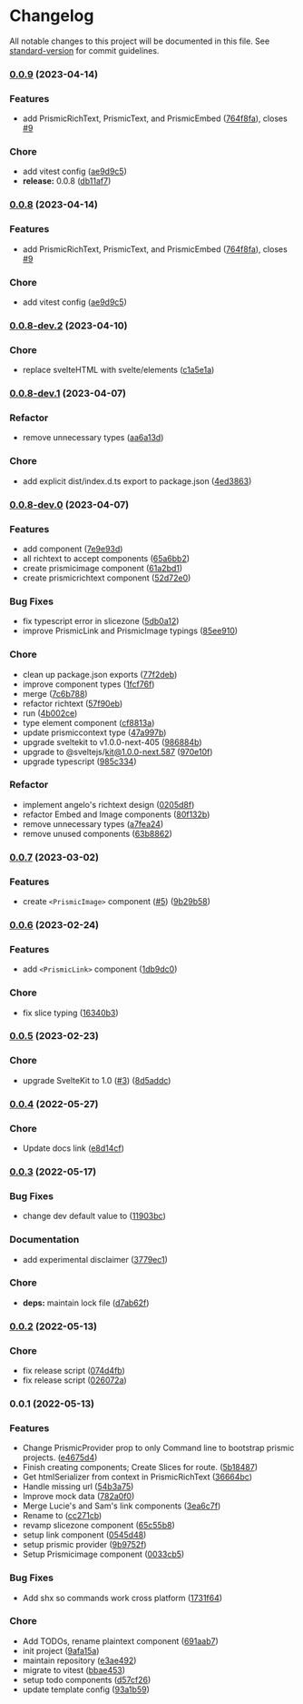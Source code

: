 # Changelog

All notable changes to this project will be documented in this file. See [standard-version](https://github.com/conventional-changelog/standard-version) for commit guidelines.

### [0.0.9](https://github.com/prismicio/prismic-svelte/compare/v0.0.7...v0.0.9) (2023-04-14)


### Features

* add PrismicRichText, PrismicText, and PrismicEmbed ([764f8fa](https://github.com/prismicio/prismic-svelte/commit/764f8fa65c52c367a3764f35f34b17c3b28a5bb6)), closes [#9](https://github.com/prismicio/prismic-svelte/issues/9)


### Chore

* add vitest config ([ae9d9c5](https://github.com/prismicio/prismic-svelte/commit/ae9d9c5e055496987fc1e4440ffecfca491d6add))
* **release:** 0.0.8 ([db11af7](https://github.com/prismicio/prismic-svelte/commit/db11af7633249ee02a79aa4078317a83b007e31b))

### [0.0.8](https://github.com/prismicio/prismic-svelte/compare/v0.0.7...v0.0.8) (2023-04-14)


### Features

* add PrismicRichText, PrismicText, and PrismicEmbed ([764f8fa](https://github.com/prismicio/prismic-svelte/commit/764f8fa65c52c367a3764f35f34b17c3b28a5bb6)), closes [#9](https://github.com/prismicio/prismic-svelte/issues/9)


### Chore

* add vitest config ([ae9d9c5](https://github.com/prismicio/prismic-svelte/commit/ae9d9c5e055496987fc1e4440ffecfca491d6add))

### [0.0.8-dev.2](https://github.com/prismicio/prismic-svelte/compare/v0.0.8-dev.1...v0.0.8-dev.2) (2023-04-10)


### Chore

* replace svelteHTML with svelte/elements ([c1a5e1a](https://github.com/prismicio/prismic-svelte/commit/c1a5e1a3f1b55d67398087a2ee21c33a16e8d510))

### [0.0.8-dev.1](https://github.com/prismicio/prismic-svelte/compare/v0.0.8-dev.0...v0.0.8-dev.1) (2023-04-07)


### Refactor

* remove unnecessary types ([aa6a13d](https://github.com/prismicio/prismic-svelte/commit/aa6a13d6f28152cb8013225639a25d92009dbb39))


### Chore

* add explicit dist/index.d.ts export to package.json ([4ed3863](https://github.com/prismicio/prismic-svelte/commit/4ed38639bd92c75886bfa304ec41e99c5bd69afc))

### [0.0.8-dev.0](https://github.com/prismicio/prismic-svelte/compare/v0.0.7...v0.0.8-dev.0) (2023-04-07)


### Features

* add  component ([7e9e93d](https://github.com/prismicio/prismic-svelte/commit/7e9e93dd69f9cfb2670bfd4e2a34e4b4ceedf487))
* all richtext to accept components ([65a6bb2](https://github.com/prismicio/prismic-svelte/commit/65a6bb21b2a823a031338a04b6658c046cc6c1e4))
* create prismicimage component ([61a2bd1](https://github.com/prismicio/prismic-svelte/commit/61a2bd124f3540f6d421c9e44e3b36fd5601f51d))
* create prismicrichtext component ([52d72e0](https://github.com/prismicio/prismic-svelte/commit/52d72e0340afd4b42510e405e5f6db0c9e90e761))


### Bug Fixes

* fix typescript error in slicezone ([5db0a12](https://github.com/prismicio/prismic-svelte/commit/5db0a12d7b9eecb6828160156a5293cd22a64dfe))
* improve PrismicLink and PrismicImage typings ([85ee910](https://github.com/prismicio/prismic-svelte/commit/85ee91059496ca352cf06e2dd56224d5074f1147))


### Chore

* clean up package.json exports ([77f2deb](https://github.com/prismicio/prismic-svelte/commit/77f2debb6ad43410c49aa9cfaa12865875b35ac8))
* improve component types ([1fcf76f](https://github.com/prismicio/prismic-svelte/commit/1fcf76f5b4fc92f934ee2c1a313c09f23d123ab5))
* merge ([7c6b788](https://github.com/prismicio/prismic-svelte/commit/7c6b788063fe41380d457f9bc151481e60566cd5))
* refactor richtext ([57f90eb](https://github.com/prismicio/prismic-svelte/commit/57f90eb54a59693bd0b2ff34d6787cdbca61c11d))
* run ([4b002ce](https://github.com/prismicio/prismic-svelte/commit/4b002ce66983002e49f6340bdb27378f7d7427a9))
* type element component ([cf8813a](https://github.com/prismicio/prismic-svelte/commit/cf8813a5354f353708d2712b29df7b6c9b62ee1a))
* update prismiccontext type ([47a997b](https://github.com/prismicio/prismic-svelte/commit/47a997b9b231c532f566ad689f91bf8a2530c734))
* upgrade sveltekit to v1.0.0-next-405 ([986884b](https://github.com/prismicio/prismic-svelte/commit/986884bb2c61899960e7f67d866d5523fca3ceca))
* upgrade to @sveltejs/kit@1.0.0-next.587 ([970e10f](https://github.com/prismicio/prismic-svelte/commit/970e10fb5c1eed7bc410d9cd006bf8e3669e0559))
* upgrade typescript ([985c334](https://github.com/prismicio/prismic-svelte/commit/985c33430dfb147f02198a8a1bb52ac62e96bb08))


### Refactor

* implement angelo's richtext design ([0205d8f](https://github.com/prismicio/prismic-svelte/commit/0205d8f455e03627a5c6e5e5012570efd735c96b))
* refactor Embed and Image components ([80f132b](https://github.com/prismicio/prismic-svelte/commit/80f132b5a6ced21da9a7fdbe481c041a58971430))
* remove unnecessary types ([a7fea24](https://github.com/prismicio/prismic-svelte/commit/a7fea2470cd399f3965f3f76b82cae4be5daf2b6))
* remove unused components ([63b8862](https://github.com/prismicio/prismic-svelte/commit/63b8862595f3234b7a2d51452a633102355a761f))

### [0.0.7](https://github.com/prismicio/prismic-svelte/compare/v0.0.6...v0.0.7) (2023-03-02)


### Features

* create `<PrismicImage>` component ([#5](https://github.com/prismicio/prismic-svelte/issues/5)) ([9b29b58](https://github.com/prismicio/prismic-svelte/commit/9b29b58d771ae0d6cf6960a28d35035c7fff23b0))

### [0.0.6](https://github.com/prismicio/prismic-svelte/compare/v0.0.5...v0.0.6) (2023-02-24)


### Features

* add `<PrismicLink>` component ([1db9dc0](https://github.com/prismicio/prismic-svelte/commit/1db9dc0cd6a24de87505b5e1486fe9458cb7be01))


### Chore

* fix slice typing ([16340b3](https://github.com/prismicio/prismic-svelte/commit/16340b320396f69127e89d26dae498baff8fa299))

### [0.0.5](https://github.com/prismicio/prismic-svelte/compare/v0.0.4...v0.0.5) (2023-02-23)

### Chore

- upgrade SvelteKit to 1.0 ([#3](https://github.com/prismicio/prismic-svelte/issues/3)) ([8d5addc](https://github.com/prismicio/prismic-svelte/commit/8d5addcdd669895ccacb666286b57af7825f4869))

### [0.0.4](https://github.com/prismicio/prismic-svelte/compare/v0.0.3...v0.0.4) (2022-05-27)

### Chore

- Update docs link ([e8d14cf](https://github.com/prismicio/prismic-svelte/commit/e8d14cf66ee9c52d624848dbcabe29a531ecae5e))

### [0.0.3](https://github.com/prismicio/prismic-svelte/compare/v0.0.2...v0.0.3) (2022-05-17)

### Bug Fixes

- change dev default value to ([11903bc](https://github.com/prismicio/prismic-svelte/commit/11903bc0e11f86e57bdebee3888c8b7efcffac97))

### Documentation

- add experimental disclaimer ([3779ec1](https://github.com/prismicio/prismic-svelte/commit/3779ec199cbcbf5d04bacbf2274cf484c1eec0db))

### Chore

- **deps:** maintain lock file ([d7ab62f](https://github.com/prismicio/prismic-svelte/commit/d7ab62f28884c2734ef2ae96b6a2f094ef835211))

### [0.0.2](https://github.com/prismicio/prismic-svelte/compare/v0.0.1...v0.0.2) (2022-05-13)

### Chore

- fix release script ([074d4fb](https://github.com/prismicio/prismic-svelte/commit/074d4fbdd6e3a7fd49b2e7fbe6b8a6b7b315491f))
- fix release script ([026072a](https://github.com/prismicio/prismic-svelte/commit/026072ac3ff6fe08e161ac15c8776767af70f0d3))

### 0.0.1 (2022-05-13)

### Features

- Change PrismicProvider prop to only Command line to bootstrap prismic projects. ([e4675d4](https://github.com/prismicio/prismic-svelte/commit/e4675d48d4a2d9fe89c04aa4273948ef2a84d018))
- Finish creating components; Create Slices for route. ([5b18487](https://github.com/prismicio/prismic-svelte/commit/5b1848736dcf5d75e09556a57756017fc46847f4))
- Get htmlSerializer from context in PrismicRichText ([36664bc](https://github.com/prismicio/prismic-svelte/commit/36664bc72d7e9eb6cd353c96ae22ed209143a905))
- Handle missing url ([54b3a75](https://github.com/prismicio/prismic-svelte/commit/54b3a7529eda7b29542483a5b7b0ab33c2b22643))
- Improve mock data ([782a0f0](https://github.com/prismicio/prismic-svelte/commit/782a0f031c41aeefb2d14220146087fc164b6eae))
- Merge Lucie's and Sam's link components ([3ea6c7f](https://github.com/prismicio/prismic-svelte/commit/3ea6c7fdb48ad718a62f0cf70662fdb79e6e7d96))
- Rename to ([cc271cb](https://github.com/prismicio/prismic-svelte/commit/cc271cb285089f3bc6104b771711fe62fb3f5fea))
- revamp slicezone component ([65c55b8](https://github.com/prismicio/prismic-svelte/commit/65c55b84f7c7eea7e65470f6b5a101c7749d2cde))
- setup link component ([0545d48](https://github.com/prismicio/prismic-svelte/commit/0545d48fcb0413f40e917d1f4857996d5f402e69))
- setup prismic provider ([9b9752f](https://github.com/prismicio/prismic-svelte/commit/9b9752fce5f4754bc195e83f44a4bb081e203b95))
- Setup Prismicimage component ([0033cb5](https://github.com/prismicio/prismic-svelte/commit/0033cb515f2444a5f45040d28a27bf05ac7e0dd0))

### Bug Fixes

- Add shx so commands work cross platform ([1731f64](https://github.com/prismicio/prismic-svelte/commit/1731f64fa9310fdb93cf15b250320e0939d73f8b))

### Chore

- Add TODOs, rename plaintext component ([691aab7](https://github.com/prismicio/prismic-svelte/commit/691aab7bc9d47d2bdb47024e30ca90301813c85d))
- init project ([9afa15a](https://github.com/prismicio/prismic-svelte/commit/9afa15a8a4372de8eb5b16e087433d2a640a93a0))
- maintain repository ([e3ae492](https://github.com/prismicio/prismic-svelte/commit/e3ae492c0c03e121c8bddf03c96065485a448863))
- migrate to vitest ([bbae453](https://github.com/prismicio/prismic-svelte/commit/bbae45309262b845dde7149ffad938bcc8aabc66))
- setup todo components ([d57cf26](https://github.com/prismicio/prismic-svelte/commit/d57cf263f5294d9227a43bb9bb82e9e788dca09e))
- update template config ([93a1b59](https://github.com/prismicio/prismic-svelte/commit/93a1b5971cf796f6eb9433044defc67eccf56bd2))
